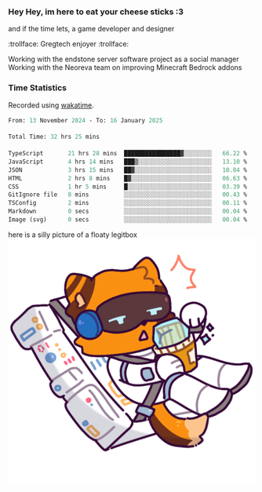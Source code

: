 ### Hey Hey, im here to eat your cheese sticks :3
and if the time lets, a game developer and designer

:trollface: Gregtech enjoyer :trollface:

Working with the endstone server software project as a social manager<br>
Working with the Neoreva team on improving Minecraft Bedrock addons

### Time Statistics
Recorded using [wakatime](https://wakatime.com).

<!--START_SECTION:waka-->

```ocaml
From: 13 November 2024 - To: 16 January 2025

Total Time: 32 hrs 25 mins

TypeScript       21 hrs 28 mins  ████████████████▓░░░░░░░░   66.22 %
JavaScript       4 hrs 14 mins   ███▒░░░░░░░░░░░░░░░░░░░░░   13.10 %
JSON             3 hrs 15 mins   ██▓░░░░░░░░░░░░░░░░░░░░░░   10.04 %
HTML             2 hrs 8 mins    █▓░░░░░░░░░░░░░░░░░░░░░░░   06.63 %
CSS              1 hr 5 mins     █░░░░░░░░░░░░░░░░░░░░░░░░   03.39 %
GitIgnore file   8 mins          ░░░░░░░░░░░░░░░░░░░░░░░░░   00.43 %
TSConfig         2 mins          ░░░░░░░░░░░░░░░░░░░░░░░░░   00.11 %
Markdown         0 secs          ░░░░░░░░░░░░░░░░░░░░░░░░░   00.04 %
Image (svg)      0 secs          ░░░░░░░░░░░░░░░░░░░░░░░░░   00.04 %
```

<!--END_SECTION:waka-->

here is a silly picture of a floaty legitbox
![Silly legitbox](goobernoback_lower.png)
